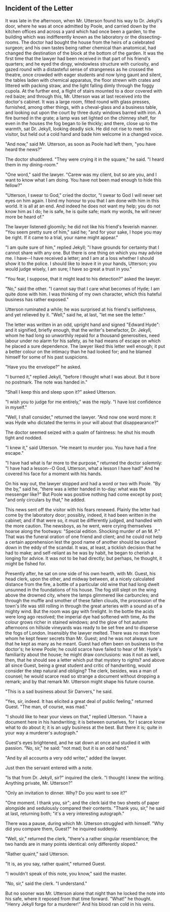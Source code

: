 ## Incident of the Letter

It was late in the afternoon, when Mr. Utterson found his way to
Dr. Jekyll's door, where he was at once admitted by Poole, and
carried down by the kitchen offices and across a yard which had
once been a garden, to the building which was indifferently known
as the laboratory or the dissecting-rooms. The doctor had bought
the house from the heirs of a celebrated surgeon; and his own
tastes being rather chemical than anatomical, had changed the
destination of the block at the bottom of the garden. It was the
first time that the lawyer had been received in that part of his
friend's quarters; and he eyed the dingy, windowless structure with
curiosity, and gazed round with a distasteful sense of strangeness
as he crossed the theatre, once crowded with eager students and now
lying gaunt and silent, the tables laden with chemical apparatus,
the floor strewn with crates and littered with packing straw, and
the light falling dimly through the foggy cupola. At the further
end, a flight of stairs mounted to a door covered with red baize;
and through this, Mr. Utterson was at last received into the
doctor's cabinet. It was a large room, fitted round with glass
presses, furnished, among other things, with a cheval-glass and a
business table, and looking out upon the court by three dusty
windows barred with iron. A fire burned in the grate; a lamp was
set lighted on the chimney shelf, for even in the houses the fog
began to lie thickly; and there, close up to the warmth, sat Dr.
Jekyll, looking deadly sick. He did not rise to meet his visitor,
but held out a cold hand and bade him welcome in a changed voice.

"And now," said Mr. Utterson, as soon as Poole had left them, "you
have heard the news?"

The doctor shuddered. "They were crying it in the square," he said.
"I heard them in my dining-room."

"One word," said the lawyer. "Carew was my client, but so are you,
and I want to know what I am doing. You have not been mad enough to
hide this fellow?"

"Utterson, I swear to God," cried the doctor, "I swear to God I
will never set eyes on him again. I bind my honour to you that I am
done with him in this world. It is all at an end. And indeed he does
not want my help; you do not know him as I do; he is safe, he is
quite safe; mark my words, he will never more be heard of."


The lawyer listened gloomily; he did not like his friend's feverish
manner. "You seem pretty
sure of him," said he; "and for your sake, I hope you may be right.
If it came to a trial, your name might appear."

"I am quite sure of him," replied Jekyll; "I have grounds for
certainty that I cannot share with any one. But there is one thing
on which you may advise me. I have--I have received a letter; and
I am at a loss whether I should show it to the police. I should like
to leave it in your hands, Utterson; you would judge wisely, I am
sure; I have so great a trust in you."

"You fear, I suppose, that it might lead to his detection?" asked
the lawyer.

"No," said the other. "I cannot say that I care what becomes of
Hyde; I am quite done with him. I was thinking of my own character,
which this hateful business has rather exposed."

Utterson ruminated a while; he was surprised at his friend's
selfishness, and yet relieved by it. "Well," said he, at last, "let
me see the letter."

The letter was written in an odd, upright hand and signed "Edward
Hyde": and it signified, briefly enough, that the writer's
benefactor, Dr. Jekyll, whom he had long so unworthily repaid for a
thousand generosities, need labour under no alarm for his safety, as
he had means of escape on which he placed a sure dependence. The
lawyer liked this letter well enough; it put a better colour on the
intimacy than he had looked for; and he blamed himself for some of
his past suspicions.

"Have you the envelope?" he asked.

"I burned it," replied Jekyll, "before I thought what I was about.
But it bore no postmark. The note was handed in."

"Shall I keep this and sleep upon it?" asked Utterson.

"I wish you to judge for me entirely," was the reply. "I have lost
confidence in myself."

"Well, I shall consider," returned the lawyer. "And now one word
more: it was Hyde who dictated the terms in your will about that
disappearance?"

The doctor seemed seized with a qualm of faintness: he shut his
mouth tight and nodded.

"I knew it," said Utterson. "He meant to murder you. You have had a
fine escape."

"I have had what is far more to the purpose," returned the doctor
solemnly: "I have had a lesson--O God, Utterson, what a lesson I
have had!" And he covered his face for a moment with his hands.

On his way out, the lawyer stopped and had a word or two with
Poole. "By the by," said he, "there was a letter handed in to-day:
what was the messenger like?" But Poole was positive nothing had
come except by post; "and only circulars by that," he added.

This news sent off the visitor with his fears renewed. Plainly the
letter had come by the laboratory door; possibly, indeed, it had
been
written in the cabinet; and if that were so, it must be differently
judged, and handled with the more caution. The newsboys, as he went,
were crying themselves hoarse along the footways: "Special edition.
Shocking murder of an M. P." That was the funeral oration of one
friend and client; and he could not help a certain apprehension lest
the good name of another should be sucked down in the eddy of the
scandal. It was, at least, a ticklish decision that he had to make;
and self-reliant as he was by habit, he began to cherish a longing
for advice. It was not to be had directly; but perhaps, he thought,
it might be fished for.

Presently after, he sat on one side of his own hearth, with Mr.
Guest, his head clerk, upon the other, and midway between, at a
nicely calculated distance from the fire, a bottle of a particular
old wine that had long dwelt unsunned in the foundations of his
house. The fog still slept on the wing above the drowned city, where
the lamps glimmered like carbuncles; and through the muffle and
smother of these fallen clouds, the procession of the town's life
was still rolling in through the great arteries with a sound as of a
mighty wind. But the room was gay with firelight. In the bottle the
acids were long ago resolved; the imperial dye had softened with
time, As the colour grows richer in stained windows; and the glow of
hot autumn afternoons on hillside vineyards was ready to be set free
and to disperse the fogs of London. Insensibly the lawyer melted.
There was no man from whom he kept fewer secrets than Mr. Guest;
and he was not always sure that he kept as many as he meant. Guest
had often been on business to the doctor's; he knew Poole; he could
scarce have failed to hear of Mr. Hyde's familiarity about the
house; he might draw conclusions: was it not as well, then, that he
should see a letter which put that mystery to rights? and above all
since Guest, being a great student and critic of handwriting, would
consider the step natural and obliging? The clerk, besides, was a
man of counsel; he would scarce read so strange a document without
dropping a remark; and by that remark Mr. Utterson might shape his
future course.

"This is a sad business about Sir Danvers," he said.

"Yes, sir, indeed. It has elicited a great deal of public feeling,"
returned Guest. "The man, of course, was mad."

"I should like to hear your views on that," replied Utterson. "I
have a document here in his handwriting; it is between ourselves,
for I scarce know what to do about it; it is an ugly business at
the best. But there it is; quite in your way a murderer's
autograph."

Guest's eyes brightened, and he sat down at once and studied it
with passion. "No, sir," he said: "not mad; but it is an odd hand."

"And by all accounts a very odd writer," added the lawyer.

Just then the servant entered with a note.

"Is that from Dr. Jekyll, sir?" inquired the clerk. "I thought I
knew the writing. Anything private, Mr. Utterson?"

"Only an invitation to dinner. Why? Do you want to see it?"

"One moment. I thank you, sir"; and the clerk laid the two sheets
of paper alongside and sedulously compared their contents. "Thank
you, sir," he said at last, returning both; "it's a very
interesting autograph."

There was a pause, during which Mr. Utterson struggled with
himself. "Why did you compare them, Guest?" he inquired suddenly.

"Well, sir," returned the clerk, "there's a rather singular
resemblance; the two hands are in many points identical: only
differently sloped."

"Rather quaint," said Utterson.

"It is, as you say, rather quaint," returned Guest.

"I wouldn't speak of this note, you know," said the master.

"No, sir," said the clerk. "I understand."

But no sooner was Mr. Utterson alone that night than he locked the
note into his safe, where it reposed from that time forward.
"What!" he thought. "Henry Jekyll forge for a murderer!" And his
blood ran cold in his veins.
